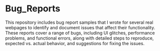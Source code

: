 # Bug_Reports

This repository includes bug report samples that I wrote for several real webpages to identify and document issues that affect their functionality. These reports cover a range of bugs, including UI glitches, performance problems, and functional errors, along with detailed steps to reproduce, expected vs. actual behavior, and suggestions for fixing the issues.

